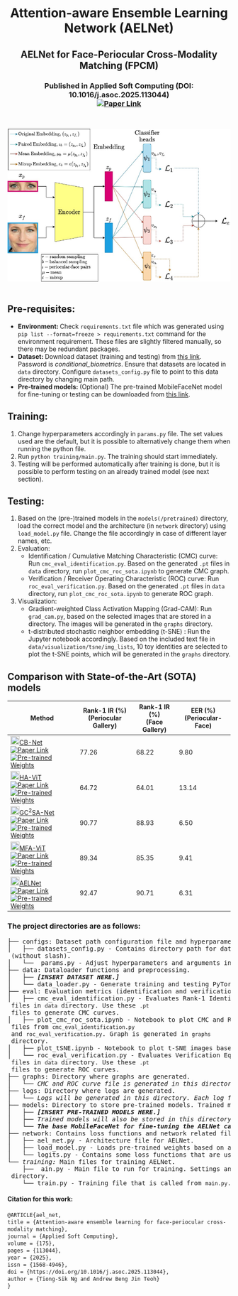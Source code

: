 <h1 align="center">
    Attention-aware Ensemble Learning Network (AELNet)
</h1>
<h2 align="center">
    AELNet for Face-Periocular Cross-Modality Matching (FPCM)   
</h2>
<h3 align="center">
    Published in Applied Soft Computing (DOI: 10.1016/j.asoc.2025.113044) </br>
    <a href="https://www.sciencedirect.com/science/article/pii/S1568494625003552"> <img src="https://img.shields.io/badge/paper-link-blue.svg" alt="Paper Link"> </a>
</h3>
<br/>

![Network Architecture](AEL_Net_Architecture.jpg?raw=true "AELNet")
<br/></br>

## Pre-requisites:
- <b>Environment: </b>Check `requirements.txt` file which was generated using `pip list --format=freeze > requirements.txt` command for the environment requirement. These files are slightly filtered manually, so there may be redundant packages.
- <b>Dataset: </b> Download dataset (training and testing) from [this link](https://www.dropbox.com/s/bfub8fmc44tvcxb/periocular_face_dataset.zip?dl=0). Password is _conditional\_biometrics_.
Ensure that datasets are located in `data` directory. Configure `datasets_config.py` file to point to this data directory by changing main path.
- <b>Pre-trained models: </b>(Optional) The pre-trained MobileFaceNet model for fine-tuning or testing can be downloaded from [this link](https://www.dropbox.com/scl/fi/l3k1h3tc12vy7puargfc3/MobileFaceNet_1024.pt?rlkey=m9zock9slmaivhij6sptjyzl6&st=jy9cb6oj&dl=0).

## Training: 
1. Change hyperparameters accordingly in `params.py` file. The set values used are the default, but it is possible to alternatively change them when running the python file.
2. Run `python training/main.py`. The training should start immediately.
3. Testing will be performed automatically after training is done, but it is possible to perform testing on an already trained model (see next section).

## Testing:
1. Based on the (pre-)trained models in the `models(/pretrained)` directory, load the correct model and the architecture (in `network` directory) using `load_model.py` file. Change the file accordingly in case of different layer names, etc.
2. Evaluation:
    * Identification / Cumulative Matching Characteristic (CMC) curve: Run `cmc_eval_identification.py`. Based on the generated `.pt` files in `data` directory, run `plot_cmc_roc_sota.ipynb` to generate CMC graph.
    * Verification / Receiver Operating Characteristic (ROC) curve: Run `roc_eval_verification.py`. Based on the generated `.pt` files in `data` directory, run `plot_cmc_roc_sota.ipynb` to generate ROC graph.
3. Visualization:
    * Gradient-weighted Class Activation Mapping (Grad-CAM): Run `grad_cam.py`, based on the selected images that are stored in a directory. The images will be generated in the `graphs` directory.
    * t-distributed stochastic neighbor embedding (t-SNE) : Run the Jupyter notebook accordingly. Based on the included text file in `data/visualization/tsne/img_lists`, 10 toy identities are selected to plot the t-SNE points, which will be generated in the `graphs` directory.

## Comparison with State-of-the-Art (SOTA) models

| Method | Rank-1 IR (%) <br> (Periocular Gallery) | Rank-1 IR (%) <br> (Face Gallery) | EER (%) <br> (Periocular-Face) |
| --- | --- | --- | --- |
| <a href="https://github.com/tiongsikng/cb_net" target="_blank" rel="noopener noreferrer"><img src="https://raw.githubusercontent.com/FortAwesome/Font-Awesome/6.x/svgs/brands/github.svg" width="20" height="20">CB-Net</a> <a href="https://ieeexplore.ieee.org/abstract/document/10201879"> <img src="https://img.shields.io/badge/paper-link-blue.svg" alt="Paper Link"> </a> <br> <a href="https://www.dropbox.com/scl/fo/h5tz21big39wd0dzc70ou/AOabrddckd5cKUF3R2p3jw0?rlkey=l8fksw4ekat5jzcgn66jft6n3&st=t1rayruv&dl=0"> <img src="https://img.shields.io/badge/pre--trained%20weights-8A2BE2" alt="Pre-trained Weights"> </a> | 77.26 | 68.22 | 9.80 |
| <a href="https://github.com/MIS-DevWorks/HA-ViT" target="_blank" rel="noopener noreferrer"><img src="https://raw.githubusercontent.com/FortAwesome/Font-Awesome/6.x/svgs/brands/github.svg" width="20" height="20">HA-ViT</a> <a href="https://ieeexplore.ieee.org/document/10068230"> <img src="https://img.shields.io/badge/paper-link-blue.svg" alt="Paper Link"> </a> <br> <a href="https://www.dropbox.com/scl/fo/crjb30rnxe95e6cdbolsk/AFT0bjj1-OzFuRTrictlAuQ?rlkey=rmpe6mriebl5l051pcfatog11&st=os5z2084&dl=0"> <img src="https://img.shields.io/badge/pre--trained%20weights-8A2BE2" alt="Pre-trained Weights"> </a> | 64.72 | 64.01 | 13.14 |
| <a href="https://github.com/tiongsikng/gc2sa_net" target="_blank" rel="noopener noreferrer"><img src="https://raw.githubusercontent.com/FortAwesome/Font-Awesome/6.x/svgs/brands/github.svg" width="20" height="20">GC<sup>2</sup>SA-Net</a> <a href="https://ieeexplore.ieee.org/document/10418204"> <img src="https://img.shields.io/badge/paper-link-blue.svg" alt="Paper Link"> </a> <br> <a href="https://www.dropbox.com/scl/fo/j7tfsk61jz6dch8hyl1hp/h?rlkey=b22nw4ff5kelu5ivti7ioy1mr&dl=0"> <img src="https://img.shields.io/badge/pre--trained%20weights-8A2BE2" alt="Pre-trained Weights"> </a> | 90.77 | 88.93 | 6.50 |
| <a href="https://github.com/MIS-DevWorks/FBR" target="_blank" rel="noopener noreferrer"><img src="https://raw.githubusercontent.com/FortAwesome/Font-Awesome/6.x/svgs/brands/github.svg" width="20" height="20">MFA-ViT</a> <a href="https://ieeexplore.ieee.org/document/10656777"> <img src="https://img.shields.io/badge/paper-link-blue.svg" alt="Paper Link"> </a> <br> <a href="https://www.dropbox.com/scl/fo/1guujtv39cpktxk6dknve/ADx9ow2FbTTRMLFGtoKU-yM?rlkey=ooxn4uzruiwrmmdo5izbjuzyn&st=25c1acfu&dl=0"> <img src="https://img.shields.io/badge/pre--trained%20weights-8A2BE2" alt="Pre-trained Weights"> </a> | 89.34 | 85.35 | 9.41 |
| <a href="https://github.com/tiongsikng/ael_net" target="_blank" rel="noopener noreferrer"><img src="https://raw.githubusercontent.com/FortAwesome/Font-Awesome/6.x/svgs/brands/github.svg" width="20" height="20">AELNet</a> <a href="https://www.sciencedirect.com/science/article/pii/S1568494625003552"> <img src="https://img.shields.io/badge/paper-link-blue.svg" alt="Paper Link"> </a> <br> <a href="https://www.dropbox.com/scl/fo/pwc3gnu6vggrtbfwk9vw1/AITjo9pNnqVs8HXfOY2tSGY?rlkey=qujqfhtadnvcxp00zr75nj10m&st=famfx1am&dl=0"> <img src="https://img.shields.io/badge/pre--trained%20weights-8A2BE2" alt="Pre-trained Weights"> </a> | 92.47 | 90.71 | 6.31 |

### The project directories are as follows:
<pre>
├── configs: Dataset path configuration file and hyperparameters.
│   ├── datasets_config.py - Contains directory path for dataset files. Change 'main' in 'main_path' dictionary to point to dataset, e.g., <code>/home/ael_net/data</code> (without slash).
│   └──  params.py - Adjust hyperparameters and arguments in this file for training. 
├── data: Dataloader functions and preprocessing.
│   ├── <i><b>[INSERT DATASET HERE.]</i></b>
│   └── data_loader.py - Generate training and testing PyTorch dataloader. Adjust the augmentations etc. in this file. Batch size of data is also determined here, based on the values set in <code>params.py</code>.
├── eval: Evaluation metrics (identification and verification). Also contains CMC and ROC evaluations.
│   ├── cmc_eval_identification.py - Evaluates Rank-1 Identification Rate (IR) and generates Cumulative Matching Characteristic (CMC) curve, which are saved as <code>.pt</code> files in <code>data</code> directory. Use these <code>.pt</code> files to generate CMC curves.
│   ├── plot_cmc_roc_sota.ipynb - Notebook to plot CMC and ROC curves side-by-side, based on generated <code>.pt</code> files from <code>cmc_eval_identification.py</code> and <code>roc_eval_verification.py</code>. Graph is generated in <code>graphs</code> directory.
│   ├── plot_tSNE.ipynb - Notebook to plot t-SNE images based on the 10 identities of periocular-face toy examples. Example of text file (which correlates to the image paths) are in <code>data/visualization/tsne/img_lists</code>.
│   └── roc_eval_verification.py - Evaluates Verification Equal Error Rate (EER) and generates Receiver Operating Characteristic (ROC) curve, which are saved as <code>.pt</code> files in <code>data</code> directory. Use these <code>.pt</code> files to generate ROC curves.
├── graphs: Directory where graphs are generated.
│   └── <i>CMC and ROC curve file is generated in this directory. Some evaluation images are also generated in this directory.</i>
├── logs: Directory where logs are generated.
│   └── <i>Logs will be generated in this directory. Each log folder will contain backups of training files with network files and hyperparameters used.</i>
├── models: Directory to store pre-trained models. Trained models are also generated in this directory.
│   ├── <i><b>[INSERT PRE-TRAINED MODELS HERE.]</i></b>
│   ├── <i>Trained models will also be stored in this directory.</i>
│   └── <i><b>The base MobileFaceNet for fine-tuning the AELNet can be downloaded in <a href="https://www.dropbox.com/scl/fi/l3k1h3tc12vy7puargfc3/MobileFaceNet_1024.pt?rlkey=m9zock9slmaivhij6sptjyzl6&e=1&st=jy9cb6oj&dl=0">this link</a>.</i></b>
├── network: Contains loss functions and network related files.
│   ├── ael_net.py - Architecture file for AELNet.
│   ├── load_model.py - Loads pre-trained weights based on a given model.
│   └── logits.py - Contains some loss functions that are used.
└── <i>training:</i> Main files for training AELNet.
    ├──  ain.py - Main file to run for training. Settings and hyperparameters are based on the files in <code>configs</code> directory.
    └── train.py - Training file that is called from <code>main.py</code>. Gets batch of dataloader and contains criterion for loss back-propagation.
</pre>

#### Citation for this work:
```
@ARTICLE{ael_net,
title = {Attention-aware ensemble learning for face-periocular cross-modality matching},
journal = {Applied Soft Computing},
volume = {175},
pages = {113044},
year = {2025},
issn = {1568-4946},
doi = {https://doi.org/10.1016/j.asoc.2025.113044},
author = {Tiong-Sik Ng and Andrew Beng Jin Teoh}
}
```